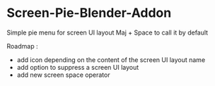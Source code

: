 # Screen-Pie-Blender-Addon
Simple pie menu for screen UI layout
Maj + Space to call it by default

Roadmap :
- add icon depending on the content of the screen UI layout name
- add option to suppress a screen UI layout
- add new screen space operator
